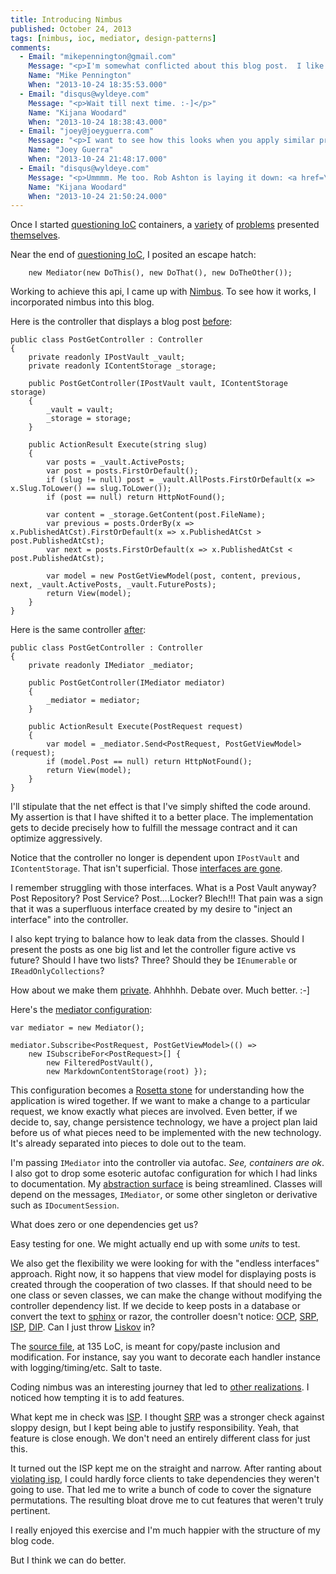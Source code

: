 ```yaml
---
title: Introducing Nimbus
published: October 24, 2013
tags: [nimbus, ioc, mediator, design-patterns]
comments:
  - Email: "mikepennington@gmail.com"
    Message: "<p>I'm somewhat conflicted about this blog post.  I like what you're doing, and the code is very clean and concise.  And ISP is followed such that, as you mention, units of work are separate and can be tested as actual units.  Although, on the other hand, it feels a little bit like magic.  The old way, although messier, was at-a-glance readable.  I feel like there's a middle ground somewhere.</p><p>Been enjoying your blog.  :)</p>"
    Name: "Mike Pennington"
    When: "2013-10-24 18:35:53.000"
  - Email: "disqus@wyldeye.com"
    Message: "<p>Wait till next time. :-]</p>"
    Name: "Kijana Woodard"
    When: "2013-10-24 18:38:43.000"
  - Email: "joey@joeyguerra.com"
    Message: "<p>I want to see how this looks when you apply similar principles in JavaScript. </p>"
    Name: "Joey Guerra"
    When: "2013-10-24 21:48:17.000"
  - Email: "disqus@wyldeye.com"
    Message: "<p>Ummmm. Me too. Rob Ashton is laying it down: <a href=\"https://github.com/robashton/look-ma-no-frameworks\" rel=\"nofollow\">https://github.com/robashton/l...</a></p>"
    Name: "Kijana Woodard"
    When: "2013-10-24 21:50:24.000"
---
```

Once I started [questioning IoC] containers, a [variety][violating isp] of [problems][violating srp] presented [themselves][foo ifoo].

Near the end of [questioning IoC], I posited an escape hatch:

        new Mediator(new DoThis(), new DoThat(), new DoTheOther());

Working to achieve this api, I came up with [Nimbus]. To see how it works, I incorporated nimbus into this blog.

Here is the controller that displays a blog post [before]:

    public class PostGetController : Controller
    {
        private readonly IPostVault _vault;
        private readonly IContentStorage _storage;

        public PostGetController(IPostVault vault, IContentStorage storage)
        {
            _vault = vault;
            _storage = storage;
        }

        public ActionResult Execute(string slug)
        {
            var posts = _vault.ActivePosts; 
            var post = posts.FirstOrDefault();
            if (slug != null) post = _vault.AllPosts.FirstOrDefault(x => x.Slug.ToLower() == slug.ToLower());
            if (post == null) return HttpNotFound();

            var content = _storage.GetContent(post.FileName);
            var previous = posts.OrderBy(x => x.PublishedAtCst).FirstOrDefault(x => x.PublishedAtCst > post.PublishedAtCst);
            var next = posts.FirstOrDefault(x => x.PublishedAtCst < post.PublishedAtCst);

            var model = new PostGetViewModel(post, content, previous, next, _vault.ActivePosts, _vault.FuturePosts);
            return View(model);
        }
    }

Here is the same controller [after]:

    public class PostGetController : Controller
    {
        private readonly IMediator _mediator;

        public PostGetController(IMediator mediator)
        {
            _mediator = mediator;
        }

        public ActionResult Execute(PostRequest request)
        {
            var model = _mediator.Send<PostRequest, PostGetViewModel>(request);
            if (model.Post == null) return HttpNotFound();
            return View(model);
        }
    }        

I'll stipulate that the net effect is that I've simply shifted the code around. My assertion is that I have shifted it to a better place. The implementation gets to decide precisely how to fulfill the message contract and it can optimize aggressively.

Notice that the controller no longer is dependent upon `IPostVault` and `IContentStorage`. That isn't superficial. Those [interfaces are gone]. 

I remember struggling with those interfaces. What is a Post Vault anyway? Post Repository? Post Service? Post....Locker? Blech!!! That pain was a sign that it was a superfluous interface created by my desire to "inject an interface" into the controller.

I also kept trying to balance how to leak data from the classes. Should I present the posts as one big list and let the controller figure active vs future? Should I have two lists? Three? Should they be `IEnumerable` or `IReadOnlyCollections`?

How about we make them [private]. Ahhhhh. Debate over. Much better. :-]

Here's the [mediator configuration]:

    var mediator = new Mediator();

    mediator.Subscribe<PostRequest, PostGetViewModel>(() => 
        new ISubscribeFor<PostRequest>[] { 
            new FilteredPostVault(), 
            new MarkdownContentStorage(root) });

This configuration becomes a [Rosetta stone] for understanding how the application is wired together. If we want to make a change to a particular request, we know exactly what pieces are involved. Even better, if we decide to, say, change persistence technology, we have a project plan laid before us of what pieces need to be implemented with the new technology. It's already separated into pieces to dole out to the team.

I'm passing `IMediator` into the controller via autofac. _See, containers are ok_. I also got to drop some esoteric autofac configuration for which I had links to documentation. My [abstraction surface] is being streamlined. Classes will depend on the messages, `IMediator`, or some other singleton or derivative such as `IDocumentSession`.

What does zero or one dependencies get us? 

Easy testing for one. We might actually end up with some _units_ to test.

We also get the flexibility we were looking for with the "endless interfaces" approach. Right now, it so happens that view model for displaying posts is created through the cooperation of two classes. If that should need to be one class or seven classes, we can make the change without modifying the controller dependency list. If we decide to keep posts in a database or convert the text to [sphinx] or razor, the controller doesn't notice: [OCP], [SRP], [ISP], [DIP]. Can I just throw [Liskov][lsp] in?

The [source file][nimbus source], at 135 LoC, is meant for copy/paste inclusion and modification. For instance, say you want to decorate each handler instance with logging/timing/etc. Salt to taste.

Coding nimbus was an interesting journey that led to [other realizations][partial application]. I noticed how tempting it is to add features. 

What kept me in check was [ISP]. I thought [SRP] was a stronger check against sloppy design, but I kept being able to justify responsibility. Yeah, that feature is close enough. We don't need an entirely different class for just this.

It turned out the ISP kept me on the straight and narrow. After ranting about [violating isp], I could hardly force clients to take dependencies they weren't going to use. That led me to write a bunch of code to cover the signature permutations. The resulting bloat drove me to cut features that weren't truly pertinent. 

I really enjoyed this exercise and I'm much happier with the structure of my blog code.

But I think we can do better.

[questioning ioc]: /questioning-ioc-containers
[violating isp]: /violating-isp-with-constructor-injection
[violating srp]: /violating-srp-with-constructor-injection
[foo ifoo]: /foo-ifoo-is-an-anti-pattern
[Nimbus]: https://github.com/kijanawoodard/nimbus
[nimbus source]: https://github.com/kijanawoodard/nimbus/blob/b594b02a5770bf142b19f1ab468967d5f0bab694/src/mediator.cs
[partial application]: /constructor-injection-is-partial-application
[isp]: https://en.wikipedia.org/wiki/Interface_segregation_principle
[srp]: https://en.wikipedia.org/wiki/Single_responsibility_principle
[ocp]: https://en.wikipedia.org/wiki/Open/closed_principle
[dip]: https://en.wikipedia.org/wiki/Dependency_inversion_principle
[lsp]: https://en.wikipedia.org/wiki/Liskov_substitution_principle
[before]: https://github.com/kijanawoodard/Blog/blob/300ecdf6b48190849b204dbf0ad20b5c80dfd4f4/src/Blog.Web/Actions/PostGet/PostGetController.cs
[after]: https://github.com/kijanawoodard/Blog/blob/73cbeff9998dcead1d7a3da03669486216288d7b/src/Blog.Web/Actions/PostGet/PostGetController.cs#L20
[interfaces are gone]: https://github.com/kijanawoodard/Blog/commit/73cbeff9998dcead1d7a3da03669486216288d7b#diff-3131dcc0de723f47d2adfdd9e355dafdL112
[private]: https://github.com/kijanawoodard/Blog/blob/73cbeff9998dcead1d7a3da03669486216288d7b/src/Blog.Web/Infrastructure/FilteredPostVault.cs#L12
[mediator configuration]: https://github.com/kijanawoodard/Blog/blob/73cbeff9998dcead1d7a3da03669486216288d7b/src/Blog.Web/Initialization/AutofacConfig.cs#L20
[rosetta stone]: https://en.wikipedia.org/wiki/Rosetta_Stone
[abstraction surface]: https://ayende.com/blog/154081/limit-your-abstractions-you-only-get-six-to-a-dozen-in-the-entire-app
[sphinx]: https://sphinx-doc.org/rest.html#rst-primer


